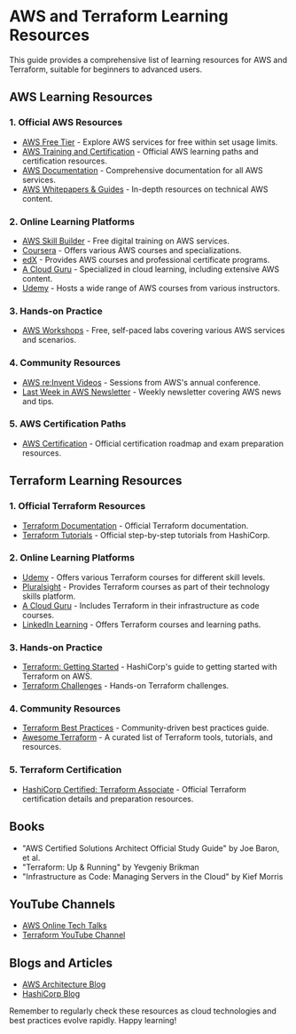 # AWS and Terraform Learning Resources

This guide provides a comprehensive list of learning resources for AWS and Terraform, suitable for beginners to advanced users.

## AWS Learning Resources

### 1. Official AWS Resources
- [AWS Free Tier](https://aws.amazon.com/free/) - Explore AWS services for free within set usage limits.
- [AWS Training and Certification](https://aws.amazon.com/training/) - Official AWS learning paths and certification resources.
- [AWS Documentation](https://docs.aws.amazon.com/) - Comprehensive documentation for all AWS services.
- [AWS Whitepapers & Guides](https://aws.amazon.com/whitepapers/) - In-depth resources on technical AWS content.

### 2. Online Learning Platforms
- [AWS Skill Builder](https://explore.skillbuilder.aws/) - Free digital training on AWS services.
- [Coursera](https://www.coursera.org/) - Offers various AWS courses and specializations.
- [edX](https://www.edx.org/) - Provides AWS courses and professional certificate programs.
- [A Cloud Guru](https://acloudguru.com/) - Specialized in cloud learning, including extensive AWS content.
- [Udemy](https://www.udemy.com/) - Hosts a wide range of AWS courses from various instructors.

### 3. Hands-on Practice
- [AWS Workshops](https://workshops.aws/) - Free, self-paced labs covering various AWS services and scenarios.

### 4. Community Resources
- [AWS re:Invent Videos](https://www.youtube.com/results?search_query=aws+reinvent) - Sessions from AWS's annual conference.
- [Last Week in AWS Newsletter](https://www.lastweekinaws.com/) - Weekly newsletter covering AWS news and tips.

### 5. AWS Certification Paths
- [AWS Certification](https://aws.amazon.com/certification/) - Official certification roadmap and exam preparation resources.

## Terraform Learning Resources

### 1. Official Terraform Resources
- [Terraform Documentation](https://www.terraform.io/docs/index.html) - Official Terraform documentation.
- [Terraform Tutorials](https://learn.hashicorp.com/terraform) - Official step-by-step tutorials from HashiCorp.

### 2. Online Learning Platforms
- [Udemy](https://www.udemy.com/) - Offers various Terraform courses for different skill levels.
- [Pluralsight](https://www.pluralsight.com/) - Provides Terraform courses as part of their technology skills platform.
- [A Cloud Guru](https://acloudguru.com/) - Includes Terraform in their infrastructure as code courses.
- [LinkedIn Learning](https://www.linkedin.com/learning/) - Offers Terraform courses and learning paths.

### 3. Hands-on Practice
- [Terraform: Getting Started](https://learn.hashicorp.com/collections/terraform/aws-get-started) - HashiCorp's guide to getting started with Terraform on AWS.
- [Terraform Challenges](https://terraform-challenges.netlify.app/) - Hands-on Terraform challenges.

### 4. Community Resources
- [Terraform Best Practices](https://www.terraform-best-practices.com/) - Community-driven best practices guide.
- [Awesome Terraform](https://github.com/shuaibiyy/awesome-terraform) - A curated list of Terraform tools, tutorials, and resources.

### 5. Terraform Certification
- [HashiCorp Certified: Terraform Associate](https://www.hashicorp.com/certification/terraform-associate) - Official Terraform certification details and preparation resources.

## Books
- "AWS Certified Solutions Architect Official Study Guide" by Joe Baron, et al.
- "Terraform: Up & Running" by Yevgeniy Brikman
- "Infrastructure as Code: Managing Servers in the Cloud" by Kief Morris

## YouTube Channels
- [AWS Online Tech Talks](https://www.youtube.com/channel/UCT-nPlVzJI-ccQXlxjSvJmw)
- [Terraform YouTube Channel](https://www.youtube.com/channel/UC-AdvAxaagE9W2f0webyNUQ)

## Blogs and Articles
- [AWS Architecture Blog](https://aws.amazon.com/blogs/architecture/)
- [HashiCorp Blog](https://www.hashicorp.com/blog)

Remember to regularly check these resources as cloud technologies and best practices evolve rapidly. Happy learning!